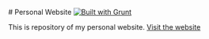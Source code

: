 # Personal Website [![Built with Grunt](https://cdn.gruntjs.com/builtwith.png)](http://gruntjs.com/)

This is repository of my personal website. [Visit the website](http://jabran.me)